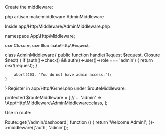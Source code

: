 Create the middleware:

php artisan make:middleware AdminMiddleware

Inside app/Http/Middleware/AdminMiddleware.php:

namespace App\Http\Middleware;

use Closure;
use Illuminate\Http\Request;

class AdminMiddleware
{
    public function handle(Request $request, Closure $next)
    {
        if (auth()->check() && auth()->user()->role === 'admin') {
            return $next($request);
        }

        abort(403, 'You do not have admin access.');
    }
}
Register in app/Http/Kernel.php under $routeMiddleware:

protected $routeMiddleware = [
    // ...
    'admin' => \App\Http\Middleware\AdminMiddleware::class,
];


 Use in route:

 Route::get('/admin/dashboard', function () {
    return 'Welcome Admin!';
})->middleware(['auth', 'admin']);
